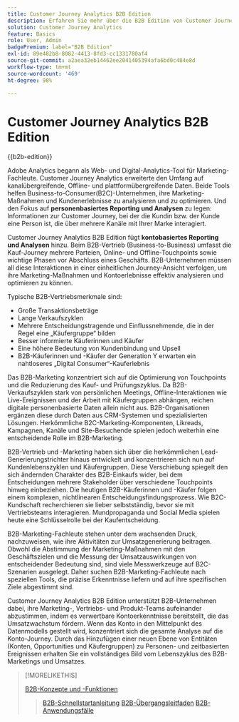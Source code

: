 ```yaml
---
title: Customer Journey Analytics B2B Edition
description: Erfahren Sie mehr über die B2B Edition von Customer Journey Analytics.
solution: Customer Journey Analytics
feature: Basics
role: User, Admin
badgePremium: label="B2B Edition"
exl-id: 89e482b8-8082-4413-8fd3-cc1331780af4
source-git-commit: a2aea32eb14462ee2041405394afa6bd0c484e8d
workflow-type: tm+mt
source-wordcount: '469'
ht-degree: 98%

---
```



# Customer Journey Analytics B2B Edition

{{b2b-edition}}

Adobe Analytics begann als Web- und Digital-Analytics-Tool für Marketing-Fachleute. Customer Journey Analytics erweiterte den Umfang auf kanalübergreifende, Offline- und plattformübergreifende Daten.  Beide Tools helfen Business-to-Consumer(B2C)-Unternehmen, ihre Marketing-Maßnahmen und Kundenerlebnisse zu analysieren und zu optimieren. Und den Fokus auf **personenbasiertes Reporting und Analysen** zu legen: Informationen zur Customer Journey, bei der die Kundin bzw. der Kunde eine Person ist, die über mehrere Kanäle mit Ihrer Marke interagiert.

Customer Journey Analytics B2B Edition fügt **kontobasiertes Reporting und Analysen** hinzu. Beim B2B-Vertrieb (Business-to-Business) umfasst die Kauf-Journey mehrere Parteien, Online- und Offline-Touchpoints sowie wichtige Phasen vor Abschluss eines Geschäfts. B2B-Unternehmen müssen all diese Interaktionen in einer einheitlichen Journey-Ansicht verfolgen, um ihre Marketing-Maßnahmen und Kontoerlebnisse effektiv analysieren und optimieren zu können.

Typische B2B-Vertriebsmerkmale sind:

* Große Transaktionsbeträge
* Lange Verkaufszyklen
* Mehrere Entscheidungstragende und Einflussnehmende, die in der Regel eine „Käufergruppe“ bilden
* Besser informierte Käuferinnen und Käufer
* Eine höhere Bedeutung von Kundenbindung und Upsell
* B2B-Käuferinnen und -Käufer der Generation Y erwarten ein nahtloseres „Digital Consumer“-Kauferlebnis

Das B2B-Marketing konzentriert sich auf die Optimierung von Touchpoints und die Reduzierung des Kauf- und Prüfungszyklus. Da B2B-Verkaufszyklen stark von persönlichen Meetings, Offline-Interaktionen wie Live-Ereignissen und der Arbeit mit Käufergruppen abhängen, reichen digitale personenbasierte Daten allein nicht aus. B2B-Organisationen ergänzen diese durch Daten aus CRM-Systemen und spezialisierten Lösungen. Herkömmliche B2C-Marketing-Komponenten, Likreads, Kampagnen, Kanäle und Site-Besuchende spielen jedoch weiterhin eine entscheidende Rolle im B2B-Marketing.

B2B-Vertrieb und -Marketing haben sich über die herkömmlichen Lead-Generierungstrichter hinaus entwickelt und konzentrieren sich nun auf Kundenlebenszyklen und Käufergruppen. Diese Verschiebung spiegelt den sich ändernden Charakter des B2B-Einkaufs wider, bei dem Entscheidungen mehrere Stakeholder über verschiedene Touchpoints hinweg einbeziehen. Die heutigen B2B-Käuferinnen und -Käufer folgen einem komplexen, nichtlinearen Entscheidungsfindungsprozess. Wie B2C-Kundschaft recherchieren sie lieber selbstständig, bevor sie mit Vertriebsteams interagieren. Mundpropaganda und Social Media spielen heute eine Schlüsselrolle bei der Kaufentscheidung.

B2B-Marketing-Fachleute stehen unter dem wachsenden Druck, nachzuweisen, wie ihre Aktivitäten zur Umsatzgenerierung beitragen.  Obwohl die Abstimmung der Marketing-Maßnahmen mit den Geschäftszielen und die Messung der Umsatzauswirkungen von entscheidender Bedeutung sind, sind viele Messwerkzeuge auf B2C-Szenarien ausgelegt. Daher suchen B2B-Marketing-Fachleute nach speziellen Tools, die präzise Erkenntnisse liefern und auf ihre spezifischen Ziele abgestimmt sind.

Customer Journey Analytics B2B Edition unterstützt B2B-Unternehmen dabei, ihre Marketing-, Vertriebs- und Produkt-Teams aufeinander abzustimmen, indem es verwertbare Kontoerkenntnisse bereitstellt, die das Umsatzwachstum fördern. Wenn das Konto in den Mittelpunkt des Datenmodells gestellt wird, konzentriert sich die gesamte Analyse auf die Konto-Journey. Durch das Hinzufügen einer neuen Ebene von Entitäten (Konten, Opportunities und Käufergruppen) zu Personen- und zeitbasierten Ereignissen erhalten Sie ein vollständiges Bild vom Lebenszyklus des B2B-Marketings und Umsatzes.


>[!MORELIKETHIS]
>
>[B2B-Konzepte und -Funktionen](cja-b2b-concepts-features.md)
>>[B2B-Schnellstartanleitung](cja-b2b-quick-start-guide.md)
>>[B2B-Übergangsleitfaden](cja-b2b-transition.md)
>>[B2B-Anwendungsfälle](/help/use-cases/b2b/b2b-edition/use-cases-overview.md)
>
